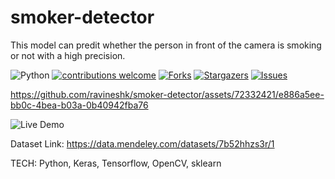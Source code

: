 # smoker-detector

This model can predit whether the person in front of the camera is smoking or not with a high precision.

![Python](https://img.shields.io/badge/python-v3.6+-blue.svg)
[![contributions welcome](https://img.shields.io/badge/contributions-welcome-brightgreen.svg?style=flat)](https://github.com/ravineshk/smoker-detector/issues)
[![Forks](https://img.shields.io/github/forks/chandrikadeb7/Face-Mask-Detection.svg?logo=github)](https://github.com/ravineshk/smoker-detector/network/members)
[![Stargazers](https://img.shields.io/github/stars/chandrikadeb7/Face-Mask-Detection.svg?logo=github)](https://github.com/ravineshk/smoker-detector/stargazers)
[![Issues](https://img.shields.io/github/issues/chandrikadeb7/Face-Mask-Detection.svg?logo=github)](https://github.com/ravineshk/smoker-detector/issues)


https://github.com/ravineshk/smoker-detector/assets/72332421/e886a5ee-bb0c-4bea-b03a-0b40942fba76

![Live Demo]([https://github.com/chandrikadeb7/Face-Mask-Detection/blob/master/Readme_images/Demo.gif](https://github.com/ravineshk/smoker-detector/assets/72332421/e886a5ee-bb0c-4bea-b03a-0b40942fba76))


Dataset Link: https://data.mendeley.com/datasets/7b52hhzs3r/1

TECH: Python, Keras, Tensorflow, OpenCV, sklearn
